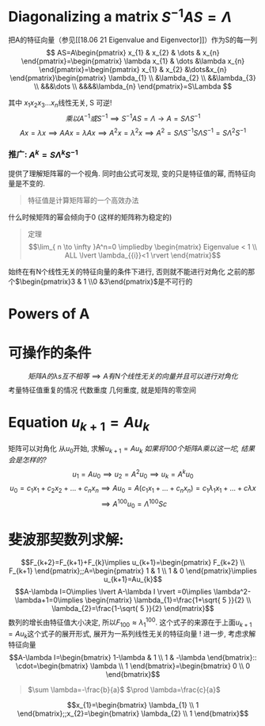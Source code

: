 # Diagonalizing a matrix $S^{-1}AS=\Lambda$
把A的特征向量（参见[[18.06 21 Eigenvalue and Eigenvector]]）作为S的每一列
$$
AS=A\begin{pmatrix}
x_{1} & x_{2} & \dots & x_{n}
\end{pmatrix}=\begin{pmatrix}
\lambda x_{1} & \dots &\lambda x_{n}
\end{pmatrix}=\begin{pmatrix}
x_{1} & x_{2} &\dots&x_{n}
\end{pmatrix}\begin{pmatrix}
\lambda_{1}  \\
&\lambda_{2} \\
&&\lambda_{3} \\
&&&\dots \\
&&&&\lambda_{n}
\end{pmatrix}=S\Lambda
$$

其中 $x_{1}x_{2}x_{3}\dots x_{n}$线性无关, S 可逆!
$$乘以A^{-1}或S^{-1}\implies S^{-1}AS=\Lambda\to A=S\Lambda S^{-1}$$
$$Ax=\lambda x\implies AAx=\lambda Ax\implies A^2x=\lambda^2x\implies A^2=S\Lambda S^{-1}S\Lambda S^{-1}=S\Lambda^2S^{-1}$$

### 推广: $A^{k}=S\Lambda^{k}S^{-1}$
提供了理解矩阵幂的一个视角. 同时由公式可发现, 变的只是特征值的幂, 而特征向量是不变的.
>特征值是计算矩阵幂的一个高效办法

什么时候矩阵的幂会倾向于0 (这样的矩阵称为稳定的)
>定理$$\lim_{ n \to \infty }A^n=0 \impliedby \begin{matrix}
Eigenvalue < 1 \\
ALL \lvert \lambda_{{i}}<1 \rvert 
\end{matrix}$$

始终在有N个线性无关的特征向量的条件下进行, 否则就不能进行对角化
之前的那个$\begin{pmatrix}3 & 1 \\0 &3\end{pmatrix}$是不可行的
# Powers of A

# 可操作的条件
$$矩阵A的\lambda s 互不相等 \implies A有N个线性无关的向量并且可以进行对角化$$
考量特征值重复的情况 代数重度 几何重度, 就是矩阵的零空间
# Equation $u_{k+1}=Au_{k}$
矩阵可以对角化 
从$u_{0}$开始, 求解$u_{k+1}=Au_{k}$
_如果将100个矩阵A乘以这一坨, 结果会是怎样的?_ 
$$u_{1}=Au_{0}\implies u_{2}=A^2u_{0}\implies u_{k}=A^ku_{0}$$
$$u_{0}=c_{1}x_{1}+c_{2}x_{2}+\dots+c_{n}x_{n}\implies Au_{0}=A(c_{1}x_{1}+\dots+c_{n}x_{n})=c_{1}\lambda_{1}x_{1}+\dots+c\lambda x$$
$$\implies A^{100}u_{0}=\Lambda^{100}Sc$$
# 斐波那契数列求解:
$$F_{k+2}=F_{k+1}+F_{k}\implies u_{k+1}=\begin{pmatrix}
F_{k+2} \\
F_{k+1}
\end{pmatrix};;A=\begin{pmatrix}
1 & 1 \\
1 & 0
\end{pmatrix}\implies u_{k+1}=Au_{k}$$
$$A-\lambda I=O\implies \lvert A-\lambda I \rvert =0\implies \lambda^2-\lambda+1=0\implies \begin{matrix}
\lambda_{1}=\frac{1+\sqrt{ 5 }}{2} \\
\lambda_{2}=\frac{1-\sqrt{ 5 }}{2}
\end{matrix}$$
数列的增长由特征值大小决定, 所以$F_{100} ≈\lambda_{1}^{100}$.
这个式子的来源在于上面$u_{k+1}=Au_{k}$这个式子的展开形式, 展开为一系列线性无关的特征向量 !
进一步, 考虑求解特征向量
$$A-\lambda I=\begin{bmatrix}
1-\lambda & 1 \\
1 & -\lambda
\end{bmatrix}:: \cdot=\begin{bmatrix}
\lambda \\
1
\end{bmatrix}=\begin{bmatrix}
0 \\
0
\end{bmatrix}$$
>$\sum \lambda=-\frac{b}{a}$
>$\prod \lambda=\frac{c}{a}$

$$x_{1}=\begin{bmatrix}
\lambda_{1} \\
1
\end{bmatrix};;x_{2}=\begin{bmatrix}
\lambda_{2} \\
1
\end{bmatrix}$$